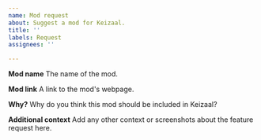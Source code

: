 ```yaml
---
name: Mod request
about: Suggest a mod for Keizaal.
title: ''
labels: Request
assignees: ''

---
```


**Mod name**
The name of the mod.

**Mod link**
A link to the mod's webpage.

**Why?**
Why do you think this mod should be included in Keizaal?

**Additional context**
Add any other context or screenshots about the feature request here.
